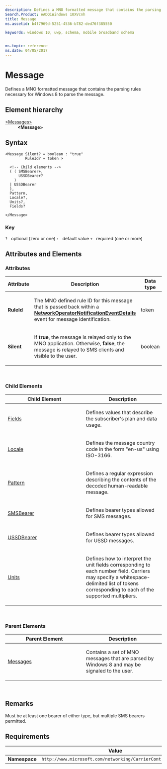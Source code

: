 ```yaml
---
description: Defines a MNO formatted message that contains the parsing rules necessary for Windows 8 to parse the message.
Search.Product: eADQiWindows 10XVcnh
title: Message
ms.assetid: b4f7969d-5251-4536-b782-ded76f385550

keywords: windows 10, uwp, schema, mobile broadband schema


ms.topic: reference
ms.date: 04/05/2017
---
```


# Message


Defines a MNO formatted message that contains the parsing rules necessary for Windows 8 to parse the message.

## Element hierarchy

<dl>
<dt><a href="element-messages.md">&lt;Messages&gt;</a></dt>
<dd><b>&lt;Message&gt;</b></dd>
</dl>

## Syntax

``` syntax
<Message Silent? = boolean : "true"
         RuleId? = token >

  <!-- Child elements -->
  ( ( SMSBearer+,
      USSDBearer?
    )
  | USSDBearer
  ),
  Pattern,
  Locale?,
  Units?,
  Fields?

</Message>
```

### Key

`?`   optional (zero or one)
`:`   default value
`+`   required (one or more)

## Attributes and Elements


### Attributes

<table>
<colgroup>
<col width="20%" />
<col width="20%" />
<col width="20%" />
<col width="20%" />
<col width="20%" />
</colgroup>
<thead>
<tr class="header">
<th>Attribute</th>
<th>Description</th>
<th>Data type</th>
<th>Required</th>
<th>Default value</th>
</tr>
</thead>
<tbody>
<tr class="odd">
<td><strong>RuleId</strong></td>
<td><p>The MNO defined rule ID for this message that is passed back within a <a href="/uwp/api/Windows.Networking.NetworkOperators.NetworkOperatorNotificationEventDetails"><strong>NetworkOperatorNotificationEventDetails</strong></a>  event for message identification.</p></td>
<td>token</td>
<td>No</td>
<td></td>
</tr>
<tr class="even">
<td><strong>Silent</strong></td>
<td><p>If <strong>true</strong>, the message is relayed only to the MNO application. Otherwise, <strong>false</strong>, the message is relayed to SMS clients and visible to the user.</p></td>
<td>boolean</td>
<td>No</td>
<td>true</td>
</tr>
</tbody>
</table>

 

### Child Elements

<table>
<colgroup>
<col width="50%" />
<col width="50%" />
</colgroup>
<thead>
<tr class="header">
<th>Child Element</th>
<th>Description</th>
</tr>
</thead>
<tbody>
<tr class="odd">
<td><a href="element-fields.md">Fields</a> </td>
<td><p>Defines values that describe the subscriber's plan and data usage.</p></td>
</tr>
<tr class="even">
<td><a href="element-locale.md">Locale</a> </td>
<td><p>Defines the message country code in the form &quot;en-us&quot; using ISO-3166.</p></td>
</tr>
<tr class="odd">
<td><a href="element-pattern.md">Pattern</a> </td>
<td><p>Defines a regular expression describing the contents of the decoded human-readable message.</p></td>
</tr>
<tr class="even">
<td><a href="element-smsbearer.md">SMSBearer</a> </td>
<td><p>Defines bearer types allowed for SMS messages.</p></td>
</tr>
<tr class="odd">
<td><a href="element-ussdbearer.md">USSDBearer</a> </td>
<td><p>Defines bearer types allowed for USSD messages.</p></td>
</tr>
<tr class="even">
<td><a href="element-units.md">Units</a> </td>
<td><p>Defines how to interpret the unit fields corresponding to each number field. Carriers may specify a whitespace-delimited list of tokens corresponding to each of the supported multipliers.</p></td>
</tr>
</tbody>
</table>

 

### Parent Elements

<table>
<colgroup>
<col width="50%" />
<col width="50%" />
</colgroup>
<thead>
<tr class="header">
<th>Parent Element</th>
<th>Description</th>
</tr>
</thead>
<tbody>
<tr class="odd">
<td><a href="element-messages.md">Messages</a> </td>
<td><p>Contains a set of MNO messages that are parsed by Windows 8 and may be signaled to the user.</p></td>
</tr>
</tbody>
</table>

 

## Remarks

Must be at least one bearer of either type, but multiple SMS bearers permitted.

## Requirements

|          | Value |
|----------|--------------|
| **Namespace** | `http://www.microsoft.com/networking/CarrierControl/WWAN/v1` |

 

 

